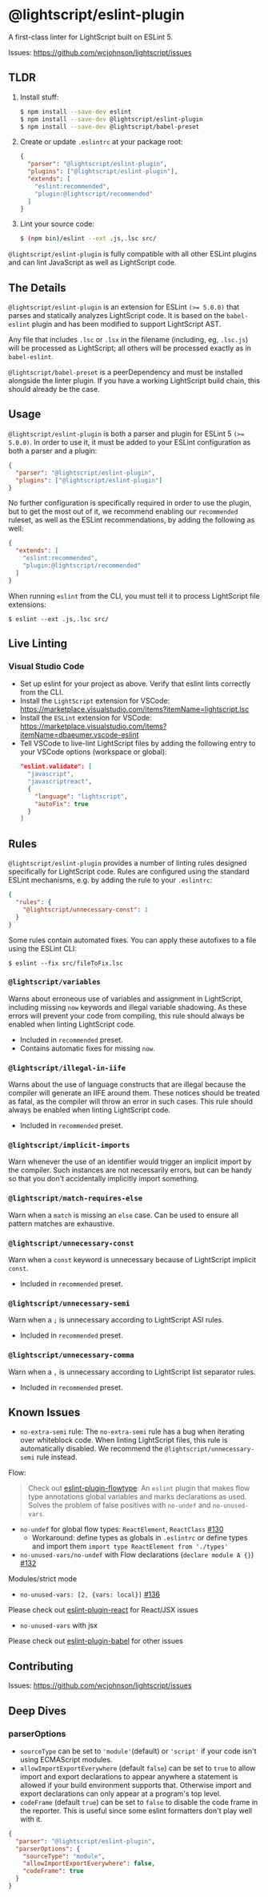 # @lightscript/eslint-plugin

A first-class linter for LightScript built on ESLint 5.

Issues: https://github.com/wcjohnson/lightscript/issues

## TLDR

1. Install stuff:
    ```sh
    $ npm install --save-dev eslint
    $ npm install --save-dev @lightscript/eslint-plugin
    $ npm install --save-dev @lightscript/babel-preset
    ```

2. Create or update `.eslintrc` at your package root:

    ```json
    {
      "parser": "@lightscript/eslint-plugin",
      "plugins": ["@lightscript/eslint-plugin"],
      "extends": [
        "eslint:recommended",
        "plugin:@lightscript/recommended"
      ]
    }
    ```

1. Lint your source code:
    ```sh
    $ (npm bin)/eslint --ext .js,.lsc src/
    ```

`@lightscript/eslint-plugin` is fully compatible with all other ESLint plugins and can lint JavaScript as well as LightScript code.

## The Details

`@lightscript/eslint-plugin` is an extension for ESLint `(>= 5.0.0)` that parses and statically analyzes LightScript code.
It is based on the `babel-eslint` plugin and has been modified to support LightScript AST.

Any file that includes `.lsc` or `.lsx` in the filename (including, eg, `.lsc.js`)
will be processed as LightScript; all others will be processed exactly as in `babel-eslint`.

`@lightscript/babel-preset` is a peerDependency and must be installed alongside the linter plugin. If you have a working LightScript build chain, this should already be the case.

## Usage

`@lightscript/eslint-plugin` is both a parser and plugin for ESLint 5 `(>= 5.0.0)`. In order to use it, it must be added
to your ESLint configuration as both a parser and a plugin:

```json
{
  "parser": "@lightscript/eslint-plugin",
  "plugins": ["@lightscript/eslint-plugin"]
}
```

No further configuration is specifically required in order to use the plugin, but to get the most out of it, we recommend enabling
our `recommended` ruleset, as well as the ESLint recommendations, by adding the following as well:

```json
{
  "extends": [
    "eslint:recommended",
    "plugin:@lightscript/recommended"
  ]
}
```

When running `eslint` from the CLI, you must tell it to process LightScript file extensions:

```
$ eslint --ext .js,.lsc src/
```

## Live Linting

### Visual Studio Code

- Set up eslint for your project as above. Verify that eslint lints correctly from the CLI.
- Install the `LightScript` extension for VSCode: https://marketplace.visualstudio.com/items?itemName=lightscript.lsc
- Install the `ESLint` extension for VSCode: https://marketplace.visualstudio.com/items?itemName=dbaeumer.vscode-eslint
- Tell VSCode to live-lint LightScript files by adding the following entry to your VSCode options (workspace or global):
  ```json
  "eslint.validate": [
    "javascript",
    "javascriptreact",
    {
      "language": "lightscript",
      "autoFix": true
    }
  ]
  ```

## Rules

`@lightscript/eslint-plugin` provides a number of linting rules designed specifically for LightScript code. Rules are configured using the standard ESLint mechanisms, e.g. by adding the rule to your `.eslintrc`:

```json
{
  "rules": {
    "@lightscript/unnecessary-const": 1
  }
}
```

Some rules contain automated fixes. You can apply these autofixes to a file using the ESLint CLI:

```
$ eslint --fix src/fileToFix.lsc
```

### `@lightscript/variables`

Warns about erroneous use of variables and assignment in LightScript, including missing `now` keywords and illegal variable shadowing. As these errors will prevent your code from compiling, this rule should always be enabled when linting LightScript code.

- Included in `recommended` preset.
- Contains automatic fixes for missing `now`.

### `@lightscript/illegal-in-iife`

Warns about the use of language constructs that are illegal because the compiler will generate an IIFE around them. These notices should be treated as fatal, as the compiler will throw an error in such cases. This rule should always be enabled when linting LightScript code.

- Included in `recommended` preset.

### `@lightscript/implicit-imports`

Warn whenever the use of an identifier would trigger an implicit import by the compiler. Such instances are not necessarily errors, but can be handy so that you don't accidentally implicitly import something.

### `@lightscript/match-requires-else`

Warn when a `match` is missing an `else` case. Can be used to ensure all pattern matches are exhaustive.

### `@lightscript/unnecessary-const`

Warn when a `const` keyword is unnecessary because of LightScript implicit `const`.

- Included in `recommended` preset.

### `@lightscript/unnecessary-semi`

Warn when a `;` is unnecessary according to LightScript ASI rules.

- Included in `recommended` preset.

### `@lightscript/unnecessary-comma`

Warn when a `,` is unnecessary according to LightScript list separator rules.

- Included in `recommended` preset.

## Known Issues

- `no-extra-semi` rule:
The `no-extra-semi` rule has a bug when iterating over whiteblock code. When linting LightScript files, this rule is automatically disabled. We recommend the `@lightscript/unnecessary-semi` rule instead.

Flow:
> Check out [eslint-plugin-flowtype](https://github.com/gajus/eslint-plugin-flowtype): An `eslint` plugin that makes flow type annotations global variables and marks declarations as used. Solves the problem of false positives with `no-undef` and `no-unused-vars`.
- `no-undef` for global flow types: `ReactElement`, `ReactClass` [#130](https://github.com/babel/babel-eslint/issues/130#issuecomment-111215076)
  - Workaround: define types as globals in `.eslintrc` or define types and import them `import type ReactElement from './types'`
- `no-unused-vars/no-undef` with Flow declarations (`declare module A {}`) [#132](https://github.com/babel/babel-eslint/issues/132#issuecomment-112815926)

Modules/strict mode
- `no-unused-vars: [2, {vars: local}]` [#136](https://github.com/babel/babel-eslint/issues/136)

Please check out [eslint-plugin-react](https://github.com/yannickcr/eslint-plugin-react) for React/JSX issues
- `no-unused-vars` with jsx

Please check out [eslint-plugin-babel](https://github.com/babel/eslint-plugin-babel) for other issues

## Contributing

Issues: https://github.com/wcjohnson/lightscript/issues

## Deep Dives

### parserOptions

- `sourceType` can be set to `'module'`(default) or `'script'` if your code isn't using ECMAScript modules.
- `allowImportExportEverywhere` (default `false`) can be set to `true` to allow import and export declarations to appear anywhere a statement is allowed if your build environment supports that. Otherwise import and export declarations can only appear at a program's top level.
- `codeFrame` (default `true`) can be set to `false` to disable the code frame in the reporter. This is useful since some eslint formatters don't play well with it.

```json
{
  "parser": "@lightscript/eslint-plugin",
  "parserOptions": {
    "sourceType": "module",
    "allowImportExportEverywhere": false,
    "codeFrame": true
  }
}
```

